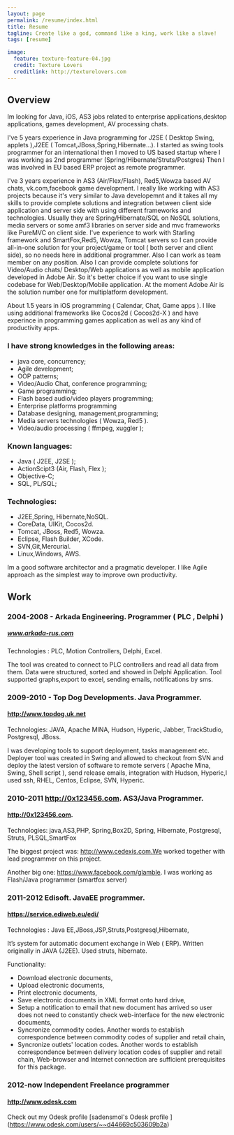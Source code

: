 ```yaml
---
layout: page
permalink: /resume/index.html
title: Resume
tagline: Create like a god, command like a king, work like a slave!
tags: [resume]

image:
  feature: texture-feature-04.jpg
  credit: Texture Lovers
  creditlink: http://texturelovers.com
---
```


## Overview
Im looking for Java, iOS, AS3 jobs related to enterprise applications,desktop applications, games development, AV processing chats.

I've 5 years experience in Java programming for J2SE ( Desktop Swing, applets ),J2EE ( Tomcat,JBoss,Spring,Hibernate...). I started as swing tools programmer
for an international then I moved to US based startup where I was working as 2nd programmer (Spring/Hibernate/Struts/Postgres)
Then I was involved in EU based ERP project as remote programmer.

I've 3 years experience in AS3 (Air/Flex/Flash), Red5,Wowza based AV chats, vk.com,facebook game development. I really like working with AS3 projects because it's very
similar to Java developemnt and it takes all my skills to provide complete solutions and integration between client side application and server side with using different frameworks and technologies. Usually they are Spring/Hibernate/SQL on NoSQL solutions, media servers or some amf3 libraries on server side and mvc frameworks like PureMVC on client side. I've experience to work with Starling framework and SmartFox,Red5, Wowza, Tomcat servers so I can provide all-in-one solution for your project/game or tool ( both server and client side), so no needs here in additional programmer. Also I can work as team member on any position.
Also I can provide complete solutions for Video/Audio chats/ Desktop/Web applications as well as mobile application developed in Adobe Air. So it's better choice if you want to use single codebase for Web/Desktop/Mobile application. At the moment Adobe Air is the solution number one for multiplatform development.

About 1.5 years in iOS programming ( Calendar, Chat, Game apps ). I like using additional frameworks like Cocos2d ( Cocos2d-X ) and have experince in programming games application as well as any kind of productivity apps.

### I have strong knowledges in the following areas:
* java core, concurrency;
* Agile development;
* OOP patterns;
* Video/Audio Chat, conference programming;
* Game programming;
* Flash based audio/video players programming;
* Enterprise platforms programming
* Database designing, management,programming;
* Media servers technologies ( Wowza, Red5 ).
* Video/audio processing ( ffmpeg, xuggler );

### Known languages:
* Java ( J2EE, J2SE );
* ActionScipt3 (Air, Flash, Flex );
* Objective-C;
* SQL, PL/SQL;

### Technologies:
* J2EE,Spring, Hibernate,NoSQL.
* CoreData, UIKit, Cocos2d.
* Tomcat, JBoss, Red5, Wowza.
* Eclipse, Flash Builder, XCode.
* SVN,Git,Mercurial.
* Linux,Windows, AWS.

Im a good software architector and a pragmatic developer. I like Agile approach as the simplest way to improve own productivity.

## Work

### 2004-2008  -  Arkada Engineering. Programmer ( PLC , Delphi )

##### www.arkada-rus.com
Technologies : PLC, Motion Controllers, Delphi, Excel.

The tool was created to connect to PLC controllers and read all data from them.
Data were structured, sorted and showed in Delphi Application.
Tool supported graphs,export to excel, sending emails, notifications by sms.


### 2009-2010  - Top Dog Developments. Java Programmer.

#### http://www.topdog.uk.net
Technologies: JAVA, Apache MINA, Hudson, Hyperic, Jabber, TrackStudio, Postgresql, JBoss.

I was developing tools to support deployment, tasks management etc.
Deployer tool was created in Swing and allowed to checkout from  SVN and deploy the latest version of software to remote servers ( Apache Mina, Swing, Shell script ), send release emails, integration with Hudson, Hyperic,I used ssh, RHEL, Centos, Eclipse, SVN, Hyperic.

### 2010-2011 http://0x123456.com. AS3/Java Programmer.

#### http://0x123456.com.
Technologies: java,AS3,PHP, Spring,Box2D, Spring, Hibernate, Postgresql, Struts, PLSQL,SmartFox

The biggest project was: http://www.cedexis.com.We worked together with lead programmer on this project.

Another big one: https://www.facebook.com/glamble. I was working as Flash/Java programmer (smartfox server)

### 2011-2012 Edisoft. JavaEE programmer.

#### https://service.ediweb.eu/edi/

Technologies : Java EE,JBoss,JSP,Struts,Postgresql,Hibernate,

It’s system for automatic document exchange in Web ( ERP).
Written originally in JAVA (J2EE). Used struts, hibernate.

Functionality:
* Download electronic documents,
* Upload electronic documents,
* Print electronic documents,
* Save electronic documents in XML format onto hard drive,
* Setup a notification to email that new document has arrived so user does not need to constantly check web-interface for the new electronic documents,
* Syncronize commodity codes. Another words to establish correspondence between commodity codes of supplier and retail chain,
* Syncronize outlets' location codes. Another words to establish correspondence between delivery location codes of supplier and retail chain,
Web-browser and Internet connection are sufficient prerequisites for this package.


### 2012-now Independent Freelance programmer

#### http://www.odesk.com

Check out my Odesk profile [sadensmol's Odesk profile ] (https://www.odesk.com/users/~~d44669c503609b2a)

